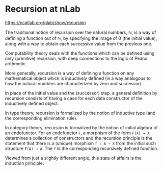 # Recursion at nLab

https://ncatlab.org/nlab/show/recursion

The traditional notion of recursion over the natural numbers, ℕ, is a way of defining a function out of ℕ, by specifying the image of 0 (the initial value), along with a way to obtain each successive value from the previous one.

Computability theory deals with the functions which can be defined using only (primitive) recursion, with deep connections to the logic of Peano arithmetic.

More generally, recursion is a way of defining a function on any mathematical object which is inductively defined (in a way analogous to how the natural numbers are characterized by zero and successor).

In place of the initial value and the (successor) step, a general definition by recursion consists of having a case for each data constructor of the inductively defined object.

In type theory, recursion is formalized by the notion of inductive type (and the corresponding elimination rule).

In category theory, recursion is formalized by the notion of initial algebra of an endofunctor. For an endofunctor `F`, a morphism of the form `F(X) → X` determines a collection of constructors and the recursion principle is the statement that there is a (unique) morphism `f : A → X` from the initial such structure `F(A) → A`. The `f` is the corresponding recursively defined function.

Viewed from just a slightly different angle, this state of affairs is the induction principle.
